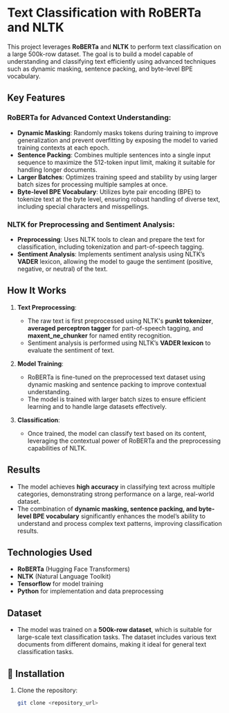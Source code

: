 # Text Classification with RoBERTa and NLTK 

This project leverages **RoBERTa** and **NLTK** to perform text classification on a large 500k-row dataset. The goal is to build a model capable of understanding and classifying text efficiently using advanced techniques such as dynamic masking, sentence packing, and byte-level BPE vocabulary.

## Key Features

### RoBERTa for Advanced Context Understanding:
- **Dynamic Masking**: Randomly masks tokens during training to improve generalization and prevent overfitting by exposing the model to varied training contexts at each epoch.
- **Sentence Packing**: Combines multiple sentences into a single input sequence to maximize the 512-token input limit, making it suitable for handling longer documents.
- **Larger Batches**: Optimizes training speed and stability by using larger batch sizes for processing multiple samples at once.
- **Byte-level BPE Vocabulary**: Utilizes byte pair encoding (BPE) to tokenize text at the byte level, ensuring robust handling of diverse text, including special characters and misspellings.

### NLTK for Preprocessing and Sentiment Analysis:
- **Preprocessing**: Uses NLTK tools to clean and prepare the text for classification, including tokenization and part-of-speech tagging.
- **Sentiment Analysis**: Implements sentiment analysis using NLTK’s **VADER** lexicon, allowing the model to gauge the sentiment (positive, negative, or neutral) of the text.

## How It Works

1. **Text Preprocessing**:
   - The raw text is first preprocessed using NLTK's **punkt tokenizer**, **averaged perceptron tagger** for part-of-speech tagging, and **maxent_ne_chunker** for named entity recognition.
   - Sentiment analysis is performed using NLTK’s **VADER lexicon** to evaluate the sentiment of text.

2. **Model Training**:
   - RoBERTa is fine-tuned on the preprocessed text dataset using dynamic masking and sentence packing to improve contextual understanding.
   - The model is trained with larger batch sizes to ensure efficient learning and to handle large datasets effectively.

3. **Classification**:
   - Once trained, the model can classify text based on its content, leveraging the contextual power of RoBERTa and the preprocessing capabilities of NLTK.

##  Results
- The model achieves **high accuracy** in classifying text across multiple categories, demonstrating strong performance on a large, real-world dataset.
- The combination of **dynamic masking, sentence packing, and byte-level BPE vocabulary** significantly enhances the model’s ability to understand and process complex text patterns, improving classification results.
  
## Technologies Used
- **RoBERTa** (Hugging Face Transformers)
- **NLTK** (Natural Language Toolkit)
- **Tensorflow** for model training
- **Python** for implementation and data preprocessing

## Dataset
- The model was trained on a **500k-row dataset**, which is suitable for large-scale text classification tasks. The dataset includes various text documents from different domains, making it ideal for general text classification tasks.

## 🔧 Installation

1. Clone the repository:
   ```bash
   git clone <repository_url>
